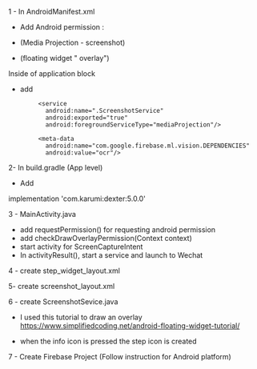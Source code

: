 1 -  In AndroidManifest.xml
-  Add Android permission :

- (Media Projection - screenshot)

    <uses-permission android:name="android.permission.WRITE_EXTERNAL_STORAGE"/>
    <uses-permission android:name="android.permission.READ_EXTERNAL_STORAGE"/>
    <uses-permission android:name="android.permission.FOREGROUND_SERVICE"/>

- (floating widget " overlay")

<uses-permission android:name="android.permission.SYSTEM_ALERT_WINDOW"/>


Inside of application block

- add

           <service
             android:name=".ScreenshotService"
             android:exported="true"
             android:foregroundServiceType="mediaProjection"/>

           <meta-data
             android:name="com.google.firebase.ml.vision.DEPENDENCIES"
             android:value="ocr"/>

2- In build.gradle (App level)
- Add

 implementation 'com.karumi:dexter:5.0.0'


3 - MainActivity.java

- add requestPermission() for requesting android permission
- add checkDrawOverlayPermission(Context context)
- start activity for ScreenCaptureIntent
- In activityResult(), start a service and launch to Wechat

4 - create step_widget_layout.xml

5- create screenshot_layout.xml

6 - create ScreenshotSevice.java

- I used this tutorial to draw an overlay https://www.simplifiedcoding.net/android-floating-widget-tutorial/

- when the info icon is pressed the step icon is created


7 - Create Firebase Project (Follow instruction for Android platform)
